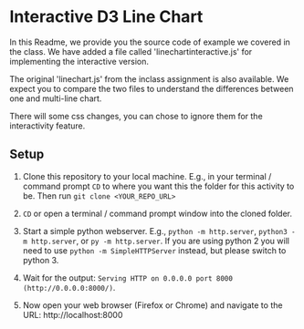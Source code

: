# Interactive D3 Line Chart

In this Readme, we provide you the source code of example we covered in the class. We have added a file called 'linechartinteractive.js' for implementing the interactive version.

The original 'linechart.js' from the inclass assignment is also available. We expect you to compare the two files to understand the differences between one and multi-line chart.

There will some css changes, you can chose to ignore them for the interactivity feature.

## Setup

1. Clone this repository to your local machine. E.g., in your terminal / command prompt `CD` to where you want this the folder for this activity to be. Then run `git clone <YOUR_REPO_URL>`

1. `CD` or open a terminal / command prompt window into the cloned folder.

1. Start a simple python webserver. E.g., `python -m http.server`, `python3 -m http.server`, or `py -m http.server`. If you are using python 2 you will need to use `python -m SimpleHTTPServer` instead, but please switch to python 3.

1. Wait for the output: `Serving HTTP on 0.0.0.0 port 8000 (http://0.0.0.0:8000/)`.

1. Now open your web browser (Firefox or Chrome) and navigate to the URL: http://localhost:8000
